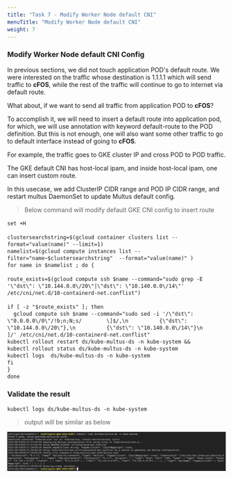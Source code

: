 ```yaml
---
title: "Task 7 - Modify Worker Node default CNI"
menuTitle: "Modify Worker Node default CNI"
weight: 7
---
```


### Modify Worker Node default CNI Config

In previous sections, we did not touch application POD's default route. We were interested on the traffic whose destination is 1.1.1.1 which will send traffic to **cFOS**, while the rest of the traffic will continue to go to internet via default route.  

What about, if we want to send all traffic from application POD to **cFOS**?  

To accomplish it, we will need to insert a default route into application pod, for which, we will use annotation with keyword default-route to the POD definition. But this is not enough, one will also want some other traffic to go to default interface instead of going to **cFOS**.  

For example, the traffic goes to GKE cluster IP and cross POD to POD traffic.  

The GKE default CNI has host-local ipam, and inside host-local ipam, one can insert custom route.

In this usecase, we add ClusterIP CIDR range and POD IP CIDR range, and restart multus DaemonSet to update Multus default config.

> Below command will modify default GKE CNI config to insert route

```
set +H

clustersearchstring=$(gcloud container clusters list --format="value(name)" --limit=1) 
namelist=$(gcloud compute instances list --filter="name~$clustersearchstring"  --format="value(name)" ) 
for name in $namelist ; do {

route_exists=$(gcloud compute ssh $name --command="sudo grep -E '\"dst\": \"10.144.0.0\/20\"|\"dst\": \"10.140.0.0\/14\"' /etc/cni/net.d/10-containerd-net.conflist")

if [ -z "$route_exists" ]; then
  gcloud compute ssh $name --command="sudo sed -i '/\"dst\": \"0.0.0.0\/0\"/!b;n;N;s/        \]$/,\n          {\"dst\": \"10.144.0.0\/20\"},\n          {\"dst\": \"10.140.0.0\/14\"}\n        ]/' /etc/cni/net.d/10-containerd-net.conflist"
kubectl rollout restart ds/kube-multus-ds -n kube-system && 
kubectl rollout status ds/kube-multus-ds -n kube-system 
kubectl logs  ds/kube-multus-ds -n kube-system
fi
}
done
```

### Validate the result

```
kubectl logs ds/kube-multus-ds -n kube-system
```

> output will be similar as below

![envOutput](modify-GKE-CNI.png)